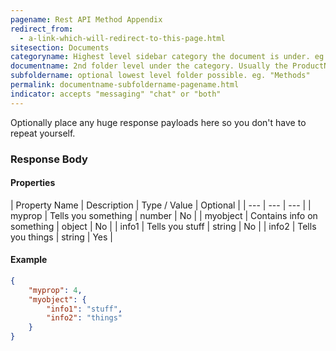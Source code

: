 ```yaml
---
pagename: Rest API Method Appendix
redirect_from:
  - a-link-which-will-redirect-to-this-page.html
sitesection: Documents
categoryname: Highest level sidebar category the document is under. eg. "Conversational AI"
documentname: 2nd folder level under the category. Usually the ProductName. eg. "Templates"
subfoldername: optional lowest level folder possible. eg. "Methods"
permalink: documentname-subfoldername-pagename.html
indicator: accepts "messaging" "chat" or "both"
---
```


Optionally place any huge response payloads here so you don't have to repeat yourself. 

### Response Body

#### Properties

| Property Name | Description | Type / Value | Optional |
| --- | --- | --- |
| myprop | Tells you something | number | No |
| myobject | Contains info on something | object | No |
| info1 | Tells you stuff | string | No |
| info2 | Tells you things | string | Yes |

#### Example

```json
{
    "myprop": 4,
    "myobject": {
        "info1": "stuff",
        "info2": "things"
    }
}
```
